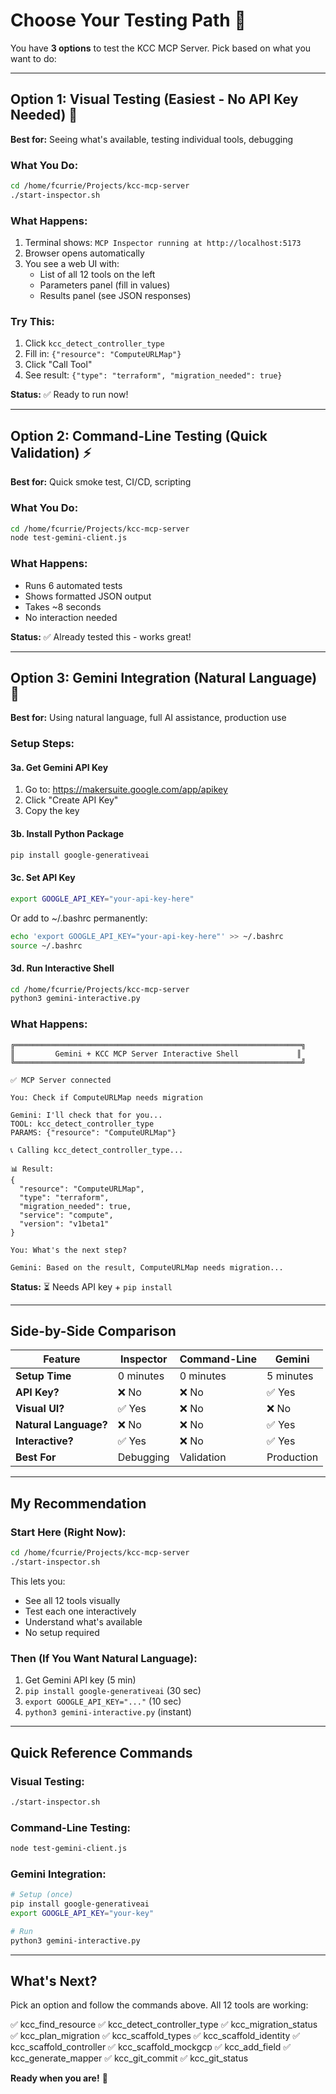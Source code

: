 # Choose Your Testing Path 🎯

You have **3 options** to test the KCC MCP Server. Pick based on what you want to do:

---

## Option 1: Visual Testing (Easiest - No API Key Needed) 🎨

**Best for:** Seeing what's available, testing individual tools, debugging

### What You Do:

```bash
cd /home/fcurrie/Projects/kcc-mcp-server
./start-inspector.sh
```

### What Happens:

1. Terminal shows: `MCP Inspector running at http://localhost:5173`
2. Browser opens automatically
3. You see a web UI with:
   - List of all 12 tools on the left
   - Parameters panel (fill in values)
   - Results panel (see JSON responses)

### Try This:

1. Click `kcc_detect_controller_type`
2. Fill in: `{"resource": "ComputeURLMap"}`
3. Click "Call Tool"
4. See result: `{"type": "terraform", "migration_needed": true}`

**Status:** ✅ Ready to run now!

---

## Option 2: Command-Line Testing (Quick Validation) ⚡

**Best for:** Quick smoke test, CI/CD, scripting

### What You Do:

```bash
cd /home/fcurrie/Projects/kcc-mcp-server
node test-gemini-client.js
```

### What Happens:

- Runs 6 automated tests
- Shows formatted JSON output
- Takes ~8 seconds
- No interaction needed

**Status:** ✅ Already tested this - works great!

---

## Option 3: Gemini Integration (Natural Language) 🤖

**Best for:** Using natural language, full AI assistance, production use

### Setup Steps:

#### 3a. Get Gemini API Key

1. Go to: https://makersuite.google.com/app/apikey
2. Click "Create API Key"
3. Copy the key

#### 3b. Install Python Package

```bash
pip install google-generativeai
```

#### 3c. Set API Key

```bash
export GOOGLE_API_KEY="your-api-key-here"
```

Or add to ~/.bashrc permanently:

```bash
echo 'export GOOGLE_API_KEY="your-api-key-here"' >> ~/.bashrc
source ~/.bashrc
```

#### 3d. Run Interactive Shell

```bash
cd /home/fcurrie/Projects/kcc-mcp-server
python3 gemini-interactive.py
```

### What Happens:

```
╔════════════════════════════════════════════════════════════════╗
║         Gemini + KCC MCP Server Interactive Shell             ║
╚════════════════════════════════════════════════════════════════╝

✅ MCP Server connected

You: Check if ComputeURLMap needs migration

Gemini: I'll check that for you...
TOOL: kcc_detect_controller_type
PARAMS: {"resource": "ComputeURLMap"}

📞 Calling kcc_detect_controller_type...

📊 Result:
{
  "resource": "ComputeURLMap",
  "type": "terraform",
  "migration_needed": true,
  "service": "compute",
  "version": "v1beta1"
}

You: What's the next step?

Gemini: Based on the result, ComputeURLMap needs migration...
```

**Status:** ⏳ Needs API key + `pip install`

---

## Side-by-Side Comparison

| Feature | Inspector | Command-Line | Gemini |
|---------|-----------|--------------|--------|
| **Setup Time** | 0 minutes | 0 minutes | 5 minutes |
| **API Key?** | ❌ No | ❌ No | ✅ Yes |
| **Visual UI?** | ✅ Yes | ❌ No | ❌ No |
| **Natural Language?** | ❌ No | ❌ No | ✅ Yes |
| **Interactive?** | ✅ Yes | ❌ No | ✅ Yes |
| **Best For** | Debugging | Validation | Production |

---

## My Recommendation

### Start Here (Right Now):

```bash
cd /home/fcurrie/Projects/kcc-mcp-server
./start-inspector.sh
```

This lets you:
- See all 12 tools visually
- Test each one interactively
- Understand what's available
- No setup required

### Then (If You Want Natural Language):

1. Get Gemini API key (5 min)
2. `pip install google-generativeai` (30 sec)
3. `export GOOGLE_API_KEY="..."` (10 sec)
4. `python3 gemini-interactive.py` (instant)

---

## Quick Reference Commands

### Visual Testing:
```bash
./start-inspector.sh
```

### Command-Line Testing:
```bash
node test-gemini-client.js
```

### Gemini Integration:
```bash
# Setup (once)
pip install google-generativeai
export GOOGLE_API_KEY="your-key"

# Run
python3 gemini-interactive.py
```

---

## What's Next?

Pick an option and follow the commands above. All 12 tools are working:

✅ kcc_find_resource
✅ kcc_detect_controller_type
✅ kcc_migration_status
✅ kcc_plan_migration
✅ kcc_scaffold_types
✅ kcc_scaffold_identity
✅ kcc_scaffold_controller
✅ kcc_scaffold_mockgcp
✅ kcc_add_field
✅ kcc_generate_mapper
✅ kcc_git_commit
✅ kcc_git_status

**Ready when you are!** 🚀
